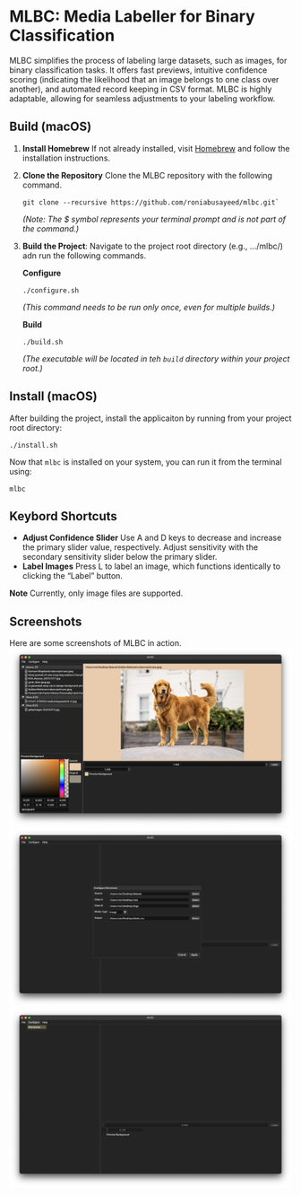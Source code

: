 # MLBC: Media Labeller for Binary Classification

MLBC simplifies the process of labeling large datasets, such as images, for binary classification tasks. It offers fast previews, intuitive confidence scoring (indicating the likelihood that an image belongs to one class over another), and automated record keeping in CSV format. MLBC is highly adaptable, allowing for seamless adjustments to your labeling workflow.

## Build (macOS)

1. **Install Homebrew** If not already installed, visit [Homebrew](https://brew.sh/) and follow the installation instructions.
2. **Clone the Repository** Clone the MLBC repository with the following command.
    ```
    git clone --recursive https://github.com/roniabusayeed/mlbc.git`
    ```
    *(Note: The $ symbol represents your terminal prompt and is not part of the command.)*

3. **Build the Project**: Navigate to the project root directory (e.g., .../mlbc/) adn run the following commands.
    
    **Configure**

    ```
    ./configure.sh
    ```
    *(This command needs to be run only once, even for multiple builds.)*

    **Build**
    ```
    ./build.sh
    ```
    *(The executable will be located in teh `build` directory within your project root.)*

## Install (macOS)
After building the project, install the applicaiton by running from your project root directory:
```
./install.sh
```
Now that `mlbc` is installed on your system, you can run it from the terminal using:
```
mlbc
```

## Keybord Shortcuts
- **Adjust Confidence Slider** Use A and D keys to decrease and increase the primary slider value, respectively. Adjust sensitivity with the secondary sensitivity slider below the primary slider.
- **Label Images** Press L to label an image, which functions identically to clicking the “Label” button.

**Note** Currently, only image files are supported.

## Screenshots
Here are some screenshots of MLBC in action.
![Screenshot 1](screenshots/screenshot3.png)
![Screenshot 2](screenshots/screenshot2.png)
![Screenshot 3](screenshots/screenshot1.png)
